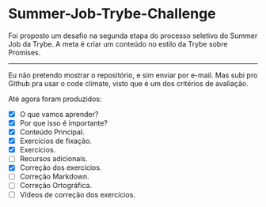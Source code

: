 # Summer-Job-Trybe-Challenge

Foi proposto um desafio na segunda etapa do processo seletivo do Summer Job da Trybe. A meta é criar um conteúdo no estilo da Trybe sobre Promises.

---

Eu não pretendo mostrar o repositório, e sim enviar por e-mail. Mas subi pro Github pra usar o code climate, visto que é um dos critérios de avaliação.

Até agora foram produzidos:

- [x]  O que vamos aprender?
- [x]  Por que isso é importante?
- [x] Conteúdo Principal.
- [x] Exercícios de fixação.
- [x] Exercícios.
- [ ] Recursos adicionais.
- [x] Correção dos exercícios.
- [ ] Correção Markdown.
- [ ] Correção Ortográfica.
- [ ] Vídeos de correção dos exercícios.
